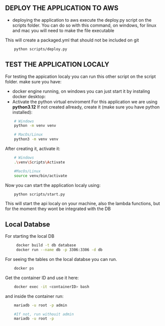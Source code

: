 ## DEPLOY THE APPLICATION TO AWS

- deploying the application to aws execute the deploy.py script on the scripts folder. You can do so with this command, on windows, for linux and mac you will need to make the file executable

This will create a packaged.yml that should not be included on git

```bash
    python scripts/deploy.py
```

## TEST THE APPLICATION LOCALY

For testing the appication localy you can run this other script on the script folder. make sure you have:

- docker engine running, on windows you can just start it by instaling docker desktop:
- Activate the python virtual enviroment
  For this application we are using **python3.12**
  If not created allready, create it (make sure you have python installed):

```bash
    # Windows
    python -m venv venv

    # MacOs/Linux
    python3 -m venv venv
```

After creating it, activate it:

```bash
    # Windows
    .\venv\Scripts\Activate

    #MacOs/Linux
    source venv/bin/activate
```

Now you can start the application localy using:

```bash
    python scripts/start.py
```

This will start the api localy on your machine, also the lambda functions, but for the moment they wont be integrated with the DB

## Local Databse

For starting the local DB

```bash
     docker build -t db database
     docker run --name db -p 3306:3306 -d db
```

For seeing the tables on the local databse you can run.

```bash
    docker ps
```

Get the container ID and use it here:

```bash
    docker exec -it <containerID> bash
```

and inside the container run:

```bash
    mariadb -u root -p admin

    #If not, run withouit admin
    mariadb -u root -p
```
